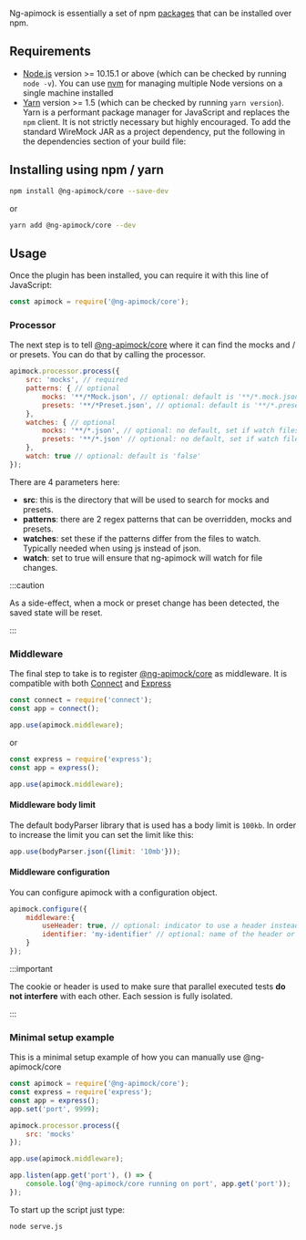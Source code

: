Ng-apimock is essentially a set of npm [packages](https://github.com/ng-apimock) that can be installed over npm.

## Requirements

- [Node.js](https://nodejs.org/en/download/) version >= 10.15.1 or above (which can be checked by running `node -v`). You can use [nvm](https://github.com/nvm-sh/nvm) for managing multiple Node versions on a single machine installed
- [Yarn](https://yarnpkg.com/en/) version >= 1.5 (which can be checked by running `yarn version`). Yarn is a performant package manager for JavaScript and replaces the `npm` client. It is not strictly necessary but highly encouraged.
To add the standard WireMock JAR as a project dependency, put the following in the dependencies section of your build file:

## Installing using npm / yarn
```bash
npm install @ng-apimock/core --save-dev
```
or 

```bash
yarn add @ng-apimock/core --dev
```

## Usage
Once the plugin has been installed, you can require it with this line of JavaScript:

```js
const apimock = require('@ng-apimock/core');
```


### Processor
The next step is to tell [@ng-apimock/core](https://github.com/ng-apimock/core) where it can find the mocks and / or presets.
You can do that by calling the processor.

```js
apimock.processor.process({
    src: 'mocks', // required
    patterns: { // optional
        mocks: '**/*Mock.json', // optional: default is '**/*.mock.json'
        presets: '**/*Preset.json', // optional: default is '**/*.preset.json'
    },
    watches: { // optional
        mocks: '**/*.json', // optional: no default, set if watch files regex is different from mocks pattern
        presets: '**/*.json' // optional: no default, set if watch files regex is different from presets pattern
    },
    watch: true // optional: default is 'false'
});
```

There are 4 parameters here:
- **src**: this is the directory that will be used to search for mocks and presets.
- **patterns**: there are 2 regex patterns that can be overridden, mocks and presets. 
- **watches**: set these if the patterns differ from the files to watch. Typically needed when using js instead of json.
- **watch**: set to true will ensure that ng-apimock will watch for file changes.

:::caution

As a side-effect, when a mock or preset change has been detected, the saved state will be reset.

:::
   
### Middleware
The final step to take is to register [@ng-apimock/core](https://github.com/ng-apimock/core) as middleware. It is compatible with both [Connect](https://www.npmjs.com/package/connect) and [Express](https://www.npmjs.com/package/express)

```js
const connect = require('connect');
const app = connect();

app.use(apimock.middleware);
```

or 
```js
const express = require('express');
const app = express();

app.use(apimock.middleware);
```
#### Middleware body limit
The default bodyParser library that is used has a body limit is `100kb`. In order to increase the limit you can set the limit like this:

```js
app.use(bodyParser.json({limit: '10mb'}));
```

#### Middleware configuration
You can configure apimock with a configuration object.

```js
apimock.configure({
    middleware:{
        useHeader: true, // optional: indicator to use a header instead of a cookie to provide the identifier. (defaults to false)
        identifier: 'my-identifier' // optional: name of the header or cookie that is used as the identifier. (defaults to 'apimockid')
    }
});
```

:::important

The cookie or header is used to make sure that parallel executed tests **do not interfere** with each other. Each session is fully isolated.   

:::

### Minimal setup example 
This is a minimal setup example of how you can manually use @ng-apimock/core
```js
const apimock = require('@ng-apimock/core');
const express = require('express');
const app = express();
app.set('port', 9999);

apimock.processor.process({
    src: 'mocks'
});

app.use(apimock.middleware);

app.listen(app.get('port'), () => {
    console.log('@ng-apimock/core running on port', app.get('port'));
});
```
To start up the script just type:  
```bash
node serve.js
```
